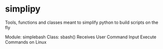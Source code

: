 # simplipy
Tools, functions and classes meant to simplify python to build scripts on the fly

Module: simplebash
Class: sbash()
Receives User Command Input
Execute Commands on Linux 
